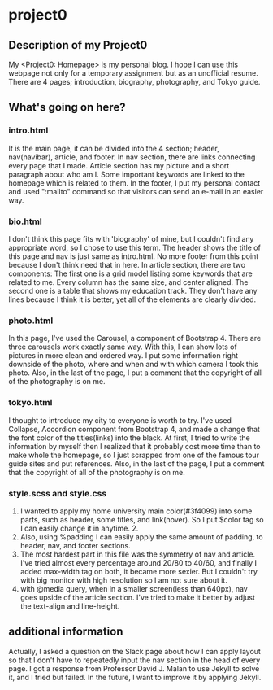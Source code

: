 # project0

## Description of my Project0
My <Project0: Homepage> is my personal blog. I hope I can use this webpage not only for a temporary assignment but as an unofficial resume. There are 4 pages; introduction, biography, photography, and Tokyo guide.


## What's going on here?
### intro.html
It is the main page, it can be divided into the 4 section; header, nav(navibar), article, and footer. In nav section, there are links connecting every page that I made. Article section has my picture and a short paragraph about who am I. Some important keywords are linked to the homepage which is related to them. In the footer, I put my personal contact and used ":mailto" command so that visitors can send an e-mail in an easier way.

### bio.html
I don't think this page fits with 'biography' of mine, but I couldn't find any appropriate word, so I chose to use this term. The header shows the title of this page and nav is just same as intro.html. No more footer from this point because I don't think need that in here. In article section, there are two components: The first one is a grid model listing some keywords that are related to me. Every column has the same size, and center aligned. The second one is a table that shows my education track. They don't have any lines because I think it is better, yet all of the elements are clearly divided.

### photo.html
In this page, I've used the Carousel, a component of Bootstrap 4. There are three carousels work exactly same way. With this, I can show lots of pictures in more clean and ordered way. I put some information right downside of the photo, where and when and with which camera I took this photo. Also, in the last of the page, I put a comment that the copyright of all of the photography is on me.

### tokyo.html
I thought to introduce my city to everyone is worth to try. I've used Collapse, Accordion component from Bootstrap 4, and made a change that the font color of the titles(links) into the black. At first, I tried to write the information by myself then I realized that it probably cost more time than to make whole the homepage, so I just scrapped from one of the famous tour guide sites and put references. Also, in the last of the page, I put a comment that the copyright of all of the photography is on me.

### style.scss and style.css
1. I wanted to apply my home university main color(#3f4099) into some parts, such as header, some titles, and link(hover). So I put $color tag so I can easily change it in anytime. 2.
2. Also, using %padding I can easily apply the same amount of padding, to header, nav, and footer sections.
3. The most hardest part in this file was the symmetry of nav and article. I've tried almost every percentage around 20/80 to 40/60, and finally I added max-width tag on both, it became more sexier. But I couldn't try with big monitor with high resolution so I am not sure about it.
4. with @media query, when in a smaller screen(less than 640px), nav goes upside of the article section. I've tried to make it better by adjust the text-align and line-height.

## additional information
Actually, I asked a question on the Slack page about how I can apply layout so that I don't have to repeatedly input the nav section in the head of every page. I got a response from Professor David J. Malan to use Jekyll to solve it, and I tried but failed. In the future, I want to improve it by applying Jekyll.
